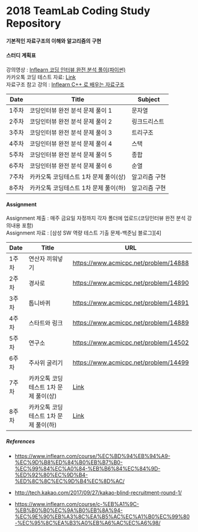 #  2018 TeamLab Coding Study Repository

####  기본적인 자료구조의 이해와 알고리즘의 구현

####  스터디 계획표

 강의영상 : [Inflearn 코딩 인터뷰 완전 분석 풀이(파이썬)][1] <br>
 카카오톡 코딩 테스트 자료: [Link][2] <br>
 자료구조 참고 강의 : [Inflearn C++ 로 배우는 자료구조][3]<br>


 | Date | Title | Subject | 
 | --- | --- | --- |
 | 1주차 | 코딩인터뷰 완전 분석 문제 풀이 1 | 문자열 |
 | 2주차 | 코딩인터뷰 완전 분석 문제 풀이 2 | 링크드리스트 |
 | 3주차 | 코딩인터뷰 완전 분석 문제 풀이 3 | 트리구조 |
 | 4주차 | 코딩인터뷰 완전 분석 문제 풀이 4 | 스택 |
 | 5주차 | 코딩인터뷰 완전 분석 문제 풀이 5 | 종합 |
 | 6주차 | 코딩인터뷰 완전 분석 문제 풀이 6 | 순열 |
 | 7주차 | 카카오톡 코딩테스트 1차 문제 풀이(상) | 알고리즘 구현 |
 | 8주차 | 카카오톡 코딩테스트 1차 문제 풀이(하) | 알고리즘 구현 |

 #### Assignment

 Assignment 제출 : 매주 금요일 자정까지 각자 폴더에 업로드(코딩인터뷰 완전 분석 강의내용 포함) <br>
 Assignment 자료 : [삼성 SW 역량 테스트 기출 문제-백준님 블로그][4] <br>


 | Date | Title | URL | 
 | --- | --- | --- |
 | 1주차 | 연산자 끼워넣기 | https://www.acmicpc.net/problem/14888 |
 | 2주차 | 경사로 | https://www.acmicpc.net/problem/14890 |
 | 3주차 | 톱니바퀴 | https://www.acmicpc.net/problem/14891 |
 | 4주차 | 스타트와 링크 | https://www.acmicpc.net/problem/14889 |
 | 5주차 | 연구소 | https://www.acmicpc.net/problem/14502 |
 | 6주차 | 주사위 굴리기 | https://www.acmicpc.net/problem/14499 |
 | 7주차 | 카카오톡 코딩테스트 1차 문제 풀이(상) | [Link][2] |
 | 8주차 | 카카오톡 코딩테스트 1차 문제 풀이(하) | [Link][2] |



 ##### References

 * https://www.inflearn.com/course/%EC%BD%94%EB%94%A9-%EC%9D%B8%ED%84%B0%EB%B7%B0-%EC%99%84%EC%A0%84-%EB%B6%84%EC%84%9D-%ED%92%80%EC%9D%B4-%ED%8C%8C%EC%9D%B4%EC%8D%AC/

 * http://tech.kakao.com/2017/09/27/kakao-blind-recruitment-round-1/

 * https://www.inflearn.com/course/c-%EB%A1%9C-%EB%B0%B0%EC%9A%B0%EB%8A%94-%EC%9E%90%EB%A3%8C%EA%B5%AC%EC%A1%B0%EC%99%80-%EC%95%8C%EA%B3%A0%EB%A6%AC%EC%A6%98/


 [1]:https://www.inflearn.com/course/%EC%BD%94%EB%94%A9-%EC%9D%B8%ED%84%B0%EB%B7%B0-%EC%99%84%EC%A0%84-%EB%B6%84%EC%84%9D-%ED%92%80%EC%9D%B4-%ED%8C%8C%EC%9D%B4%EC%8D%AC/

 [2]:http://tech.kakao.com/2017/09/27/kakao-blind-recruitment-round-1/

 [3]:https://www.inflearn.com/course/c-%EB%A1%9C-%EB%B0%B0%EC%9A%B0%EB%8A%94-%EC%9E%90%EB%A3%8C%EA%B5%AC%EC%A1%B0%EC%99%80-%EC%95%8C%EA%B3%A0%EB%A6%AC%EC%A6%98/




